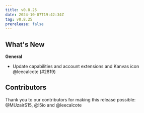 ```yaml
---
title: v0.8.25
date: 2024-10-07T19:42:34Z
tag: v0.8.25
prerelease: false
---
```


## What's New
**General**
- Update capabilities and account extensions and Kanvas icon @leecalcote (#2819)

## Contributors

Thank you to our contributors for making this release possible:
@MUzairS15, @l5io and @leecalcote

